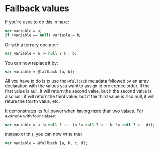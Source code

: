 # Fallback values

If you're used to do this in haxe:

```haxe
var variable = a;
if (variable == null) variable = b;
```

Or with a ternary operator:

```haxe
var variable = a != null ? a : b;
```

You can now replace it by:

```haxe
var variable = @fallback [a, b];
```

All you have to do is to use the `@fallback` metadata followed by an array declaration with the values you want to assign in preference order. If the first value is null, it will return the second value, but if the second value is also null, it will return the third value, but if the third value is also null, it will return the fourth value, etc.

It demonstrates its full power when having more than two values. For example with four values:

```haxe
var variable = a != null ? a : (b != null ? b : (c != null ? c : d));
```

Instead of this, you can now write this:

```haxe
var variable = @fallback [a, b, c, d];
```